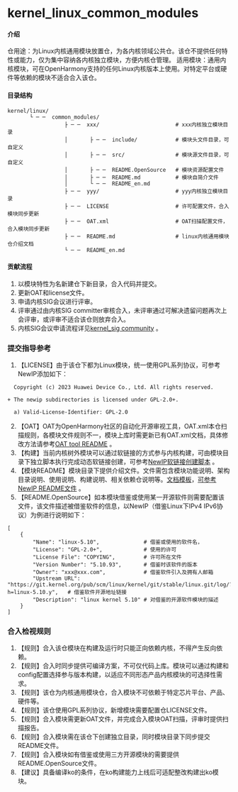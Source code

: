 # kernel_linux_common_modules

#### 介绍
仓用途：为Linux内核通用模块放置仓，为各内核领域公共仓。该仓不提供任何特性或能力，仅为集中容纳各内核独立模块，方便内核仓管理。
适用模块：通用内核模块，可在OpenHarmony支持的任何Linux内核版本上使用。对特定平台或硬件等依赖的模块不适合合入该仓。

#### 目录结构

```
kernel/linux/
       └ ─ ─  common_modules/
                  ├ ─ ─  xxx/                        # xxx内核独立模块目录
                  │       ├ ─ ─  include/            # 模块头文件目录，可自定义
                  │       ├ ─ ─  src/                # 模块源文件目录，可自定义
                  │       ├ ─ ─  README.OpenSource   # 模块资源配置文件
                  │       ├ ─ ─  README.md           # 模块自简介文件
                  │       └ ─ ─  README_en.md
                  ├ ─ ─  yyy/                        # yyy内核独立模块目录
                  ├ ─ ─  LICENSE                     # 许可配置文件，合入模块同步更新
                  ├ ─ ─  OAT.xml                     # OAT扫描配置文件，合入模块同步更新
                  ├ ─ ─  README.md                   # linux内核通用模块仓介绍文档
                  └ ─ ─  README_en.md
```

#### 贡献流程

1.  以模块特性为名新建仓下新目录，合入代码并提交。
2.  更新OAT和license文件。
3.  申请内核SIG会议进行评审。
4.  评审通过由内核SIG committer审核合入，未评审通过可解决遗留问题再次上会评审，或评审不适合该仓则放弃合入。
5.  内核SIG会议申请流程详见[kernel_sig community](https://gitee.com/openharmony/community/blob/master/sig/sig-kernel/sig_kernel_cn.md) 。

### 提交指导参考

1. 【LICENSE】由于该仓下都为Linux模块，统一使用GPL系列协议，可参考NewIP添加如下：
```
  Copyright (c) 2023 Huawei Device Co., Ltd. All rights reserved.

+ The newip subdirectories is licensed under GPL-2.0+.

  a) Valid-License-Identifier: GPL-2.0
```
2. 【OAT】OAT为OpenHarmony社区的自动化开源审视工具，OAT.xml本仓扫描规则，各模块文件规则不一，模块上库时需更新已有OAT.xml文档，具体修改方法请参考[OAT tool README](https://gitee.com/openharmony-sig/tools_oat/blob/master/README_zh.md) 。
3. 【构建】当前内核树外模块可以通过软链接的方式参与内核构建，可由模块目录下独立脚本执行完成动态软链接创建，可参考[NewIP软链接创建脚本](https://gitee.com/openharmony-sig/kernel_linux_common_modules/blob/master/newip/apply_newip.sh) 。
4. 【模块README】模块目录下提供介绍文件。文件需包含模块功能说明、架构目录说明、使用说明、构建说明、相关依赖仓说明等。[文档模板](https://gitee.com/openharmony/docs/blob/master/zh-cn/contribute/template/README-template.md)，[可参考NewIP README文件](https://gitee.com/openharmony-sig/kernel_linux_common_modules/blob/master/newip/README_zh.md) 。
5. 【README.OpenSource】如本模块借鉴或使用某一开源软件则需要配置该文件，该文件描述被借鉴软件的信息，以NewIP（借鉴Linux下IPv4 IPv6协议）为例进行说明如下：
```
[
    {
        "Name": "linux-5.10",              # 借鉴或使用的软件名，
        "License": "GPL-2.0+",             # 使用的许可
        "License File": "COPYING",         # 许可所在文件
        "Version Number": "5.10.93",       # 借鉴时该软件的版本
        "Owner": "xxx@xxx.com",            # 借鉴软件引入及拥有人邮箱
        "Upstream URL": "https://git.kernel.org/pub/scm/linux/kernel/git/stable/linux.git/log/?h=linux-5.10.y",   # 借鉴软件开源地址链接
        "Description": "linux kernel 5.10" # 对借鉴的开源软件模块的描述
    }
]
```

### 合入检视规则

1. 【规则】合入该仓模块在构建及运行时只能正向依赖内核，不得产生反向依赖。
2. 【规则】合入时同步提供可编译方案，不可仅代码上库。模块可以通过构建和config配置选择参与版本构建，以适应不同形态产品内核模块的可选择性需求。
3. 【规则】该仓为内核通用模块仓，合入模块不可依赖于特定芯片平台、产品、硬件等。
4. 【规则】该仓使用GPL系列协议，新增模块需要配置仓LICENSE文件。
5. 【规则】合入模块需更新OAT文件，并完成合入模块OAT扫描，评审时提供扫描报告。
6. 【规则】合入模块需在该仓下创建独立目录，同时模块目录下同步提交README文件。
7. 【规则】合入模块如有借鉴或使用三方开源模块的需要提供README.OpenSource文件。
8. 【建议】具备编译ko的条件，在ko构建能力上线后可适配整改构建出ko模块。


